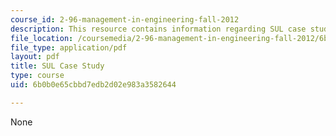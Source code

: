 ```yaml
---
course_id: 2-96-management-in-engineering-fall-2012
description: This resource contains information regarding SUL case study.
file_location: /coursemedia/2-96-management-in-engineering-fall-2012/6b0b0e65cbbd7edb2d02e983a3582644_MIT2_96F12_assn05.pdf
file_type: application/pdf
layout: pdf
title: SUL Case Study
type: course
uid: 6b0b0e65cbbd7edb2d02e983a3582644

---
```

None